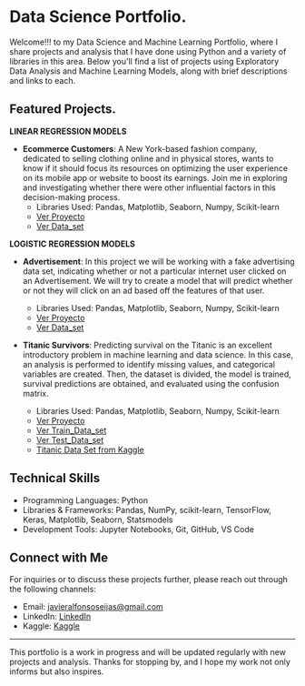 # Data Science Portfolio.

Welcome!!! to my Data Science and Machine Learning Portfolio, where I share projects and analysis that I have done using Python and a variety of libraries in this area. Below you'll find a list of projects using Exploratory Data Analysis and Machine Learning Models, along with brief descriptions and links to each.

## Featured Projects.

**LINEAR REGRESSION MODELS**

- **Ecommerce Customers**: A New York-based fashion company, dedicated to selling clothing online and in physical stores, wants to know if it should focus its resources on optimizing the user experience on its mobile app or website to boost its earnings. Join me in exploring and investigating whether there were other influential factors in this decision-making process.
  - Libraries Used: Pandas, Matplotlib, Seaborn, Numpy, Scikit-learn
  - [Ver Proyecto](/Linear-Regression-Models/Ecommerce_service.ipynb)
  - [Ver Data_set](/Linear-Regression-Models/Ecommerce%20Customers.csv)
  
**LOGISTIC REGRESSION MODELS**

- **Advertisement**: In this project we will be working with a fake advertising data set, indicating whether or not a particular internet user clicked on an Advertisement. We will try to create a model that will predict whether or not they will click on an ad based off the features of that user.
  
  - Libraries Used: Pandas, Matplotlib, Seaborn, Numpy, Scikit-learn
  - [Ver Proyecto](/Logistic-Regression-Models/Advertisement%20LRP.ipynb)
  - [Ver Data_set](/Logistic-Regression-Models/advertising.csv)

- **Titanic Survivors**: Predicting survival on the Titanic is an excellent introductory problem in machine learning and data science. In this case, an analysis is performed to identify missing values, and categorical variables are created. Then, the dataset is divided, the model is trained, survival predictions are obtained, and evaluated using the confusion matrix.
  
  - Libraries Used: Pandas, Matplotlib, Seaborn, Numpy, Scikit-learn
  - [Ver Proyecto](/Logistic-Regression-Models/Titanic_survivors.ipynb)
  - [Ver Train_Data_set](/Logistic-Regression-Models/titanic_train.csv)
  - [Ver Test_Data_set](/Logistic-Regression-Models/titanic_test.csv)
  - [Titanic Data Set from Kaggle](https://www.kaggle.com/c/titanic)


## Technical Skills

- Programming Languages: Python
- Libraries & Frameworks: Pandas, NumPy, scikit-learn, TensorFlow, Keras, Matplotlib, Seaborn, Statsmodels
- Development Tools: Jupyter Notebooks, Git, GitHub, VS Code

## Connect with Me

For inquiries or to discuss these projects further, please reach out through the following channels:

- Email: [javieralfonsoseijas@gmail.com](mailto:javieralfonsoseijas@gmail.com)
- LinkedIn: [LinkedIn](https://www.linkedin.com/in/javieralfonsoseijas)
- Kaggle: [Kaggle](https://www.kaggle.com/javieralfonsoseijas)

---

This portfolio is a work in progress and will be updated regularly with new projects and analysis. Thanks for stopping by, and I hope my work not only informs but also inspires.

